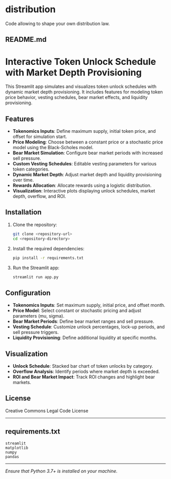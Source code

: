 # distribution
Code allowing to shape your own distribution law. 

## README.md

# Interactive Token Unlock Schedule with Market Depth Provisioning

This Streamlit app simulates and visualizes token unlock schedules with dynamic market depth provisioning. It includes features for modeling token price behavior, vesting schedules, bear market effects, and liquidity provisioning. 

## Features

- **Tokenomics Inputs**: Define maximum supply, initial token price, and offset for simulation start.
- **Price Modeling**: Choose between a constant price or a stochastic price model using the Black-Scholes model.
- **Bear Market Simulation**: Configure bear market periods with increased sell pressure.
- **Custom Vesting Schedules**: Editable vesting parameters for various token categories.
- **Dynamic Market Depth**: Adjust market depth and liquidity provisioning over time.
- **Rewards Allocation**: Allocate rewards using a logistic distribution.
- **Visualization**: Interactive plots displaying unlock schedules, market depth, overflow, and ROI.

## Installation

1. Clone the repository:
   ```bash
   git clone <repository-url>
   cd <repository-directory>
   ```

2. Install the required dependencies:
   ```bash
   pip install -r requirements.txt
   ```

3. Run the Streamlit app:
   ```bash
   streamlit run app.py
   ```

## Configuration

- **Tokenomics Inputs**: Set maximum supply, initial price, and offset month.
- **Price Model**: Select constant or stochastic pricing and adjust parameters (mu, sigma).
- **Bear Market Periods**: Define bear market ranges and sell pressure.
- **Vesting Schedule**: Customize unlock percentages, lock-up periods, and sell pressure triggers.
- **Liquidity Provisioning**: Define additional liquidity at specific months.

## Visualization

- **Unlock Schedule**: Stacked bar chart of token unlocks by category.
- **Overflow Analysis**: Identify periods where market depth is exceeded.
- **ROI and Bear Market Impact**: Track ROI changes and highlight bear markets.

## License

Creative Commons Legal Code License

---

## requirements.txt

```
streamlit
matplotlib
numpy
pandas
```

---

*Ensure that Python 3.7+ is installed on your machine.*
